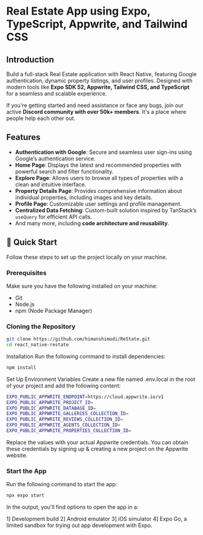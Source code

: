 # Real Estate App using Expo, TypeScript, Appwrite, and Tailwind CSS

## Introduction
Build a full-stack Real Estate application with React Native, featuring Google authentication, dynamic property listings, and user profiles. Designed with modern tools like **Expo SDK 52, Appwrite, Tailwind CSS, and TypeScript** for a seamless and scalable experience.

If you're getting started and need assistance or face any bugs, join our active **Discord community with over 50k+ members**. It's a place where people help each other out.

## Features

- **Authentication with Google**: Secure and seamless user sign-ins using Google’s authentication service.
- **Home Page**: Displays the latest and recommended properties with powerful search and filter functionality.
- **Explore Page**: Allows users to browse all types of properties with a clean and intuitive interface.
- **Property Details Page**: Provides comprehensive information about individual properties, including images and key details.
- **Profile Page**: Customizable user settings and profile management.
- **Centralized Data Fetching**: Custom-built solution inspired by TanStack’s `useQuery` for efficient API calls.
- And many more, including **code architecture and reusability**.

## 🤸 Quick Start
Follow these steps to set up the project locally on your machine.

### Prerequisites
Make sure you have the following installed on your machine:

- Git
- Node.js
- npm (Node Package Manager)

### Cloning the Repository
```sh
git clone https://github.com/himanshimodi/ReState.git
cd react_native-restate
```

Installation
Run the following command to install dependencies:
```sh
npm install
```

Set Up Environment Variables
Create a new file named .env.local in the root of your project and add the following content:

```sh
EXPO_PUBLIC_APPWRITE_ENDPOINT=https://cloud.appwrite.io/v1
EXPO_PUBLIC_APPWRITE_PROJECT_ID=
EXPO_PUBLIC_APPWRITE_DATABASE_ID=
EXPO_PUBLIC_APPWRITE_GALLERIES_COLLECTION_ID=
EXPO_PUBLIC_APPWRITE_REVIEWS_COLLECTION_ID=
EXPO_PUBLIC_APPWRITE_AGENTS_COLLECTION_ID=
EXPO_PUBLIC_APPWRITE_PROPERTIES_COLLECTION_ID=
```

Replace the values with your actual Appwrite credentials. 
You can obtain these credentials by signing up & creating a new project on the Appwrite website.

### Start the App
Run the following command to start the app:
```sh
npx expo start
```

In the output, you'll find options to open the app in a:

1] Development build
2] Android emulator
3] iOS simulator
4] Expo Go, a limited sandbox for trying out app development with Expo.
